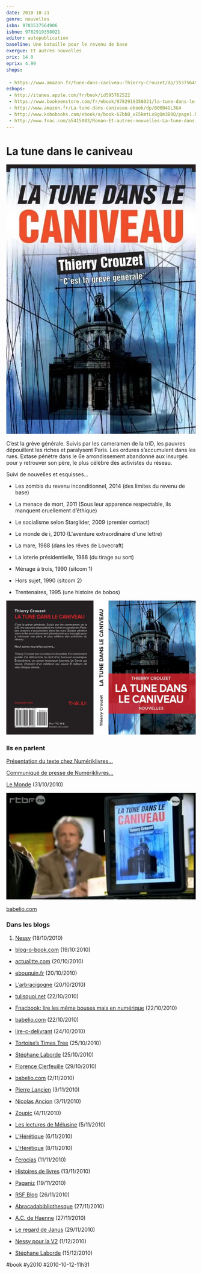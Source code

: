 ```yaml
---
date: 2010-10-21
genre: nouvelles
isbn: 9781537564906
isbne: 9782919358021
editor: autopublication
baseline: Une bataille pour le revenu de base
exergue: Et autres nouvelles
prix: 14.0
eprix: 4.99
shops:

 - https://www.amazon.fr/tune-dans-caniveau-Thierry-Crouzet/dp/1537564900/
eshops:
 - http://itunes.apple.com/fr/book/id595762522
 - https://www.bookeenstore.com/fr/ebook/9782919358021/la-tune-dans-le-caniveau-c-est-la-greve-generale-thierry-crouzet
 - http://www.amazon.fr/La-tune-dans-caniveau-ebook/dp/B00B4GL3G4
 - http://www.kobobooks.com/ebook/a/book-6ZbbB_xE5kmtLx8gQm3B0Q/page1.html
 - http://www.fnac.com/a5415083/Roman-Et-autres-nouvelles-La-tune-dans-le-caniveau-Thierry-Crouzet
---
```


# La tune dans le caniveau

![](_i/tune11.webp)

C’est la grève géné­rale. Sui­vis par les came­ra­men de la triD, les pauvres dépouillent les riches et para­lysent Paris. Les ordures s’accumulent dans les rues. Extase pénètre dans le 6e arron­dis­se­ment aban­donné aux insur­gés pour y retrou­ver son père, le plus célèbre des acti­vistes du réseau.

Suivi de nouvelles et esquisses…

* Les zombis du revenu inconditionnel, 2014 (des limites du revenu de base)

* La menace de mort, 2011 (Sous leur apparence respectable, ils manquent cruellement d’éthique)

* Le socialisme selon Starglider, 2009 (premier contact)

* Le monde de i, 2010 (L'aventure extraordinaire d'une lettre)

* La mare, 1988 (dans les rêves de Lovecraft)

* La loterie présidentielle, 1988 (du tirage au sort)

* Ménage à trois, 1990 (sitcom 1)

* Hors sujet, 1990 (sitcom 2)

* Trentenaires, 1995 (une histoire de bobos)

![tune-planche](_i/tune-planche.webp)

### Ils en parlent

[Présentation du texte chez Numériklivres...](http://numeriklivres.tumblr.com/post/1305242754/avec-la-tune-dans-le-caniveau-thierry-crouzet-a)

[Communiqué de presse de Numériklivres...](http://blog.tcrouzet.com/images_tc//2010/10/Com_Tune.pdf)

[Le Monde](http://www.blogoz.fr/2010/11/05/lexperience-inedite-de-thierry-crouzet/) (31/10/2010)

[![](_i/59554336_p1.webp)](http://www.rtbf.be/video/v_mille-feuilles?id=631341&category=viepratique)

[babelio.com](http://www.babelio.com/livres/Crouzet-La-tune-dans-le-caniveau/213810)

### Dans les blogs

1. [Nessy](http://nessy.canalblog.com/archives/2010/10/18/19365975.html) (18/10/2010)

- [blog-o-book.com](http://www.blog-o-book.com/lexperience-inedite) (19/10:2010)

- [actualitte.com](http://www.actualitte.com/actualite/22216-ebook-livre-auteur-vendre-numerique.htm) (20/10/2010)

- [ebouquin.fr](http://www.ebouquin.fr/2010/10/20/edition-experience-inedite-et-cybook-orizon-a-gagner) (20/10/2010)

- [L’arbracigogne](http://larbracigogne.blogspot.com/2010/10/libraire-electronique.html) (20/10/2010)

- [tulisquoi.net](http://www.tulisquoi.net/la-tune-dans-le-caniveau-thierry-crouzet) (22/10/2010)

- [Fnacbook: lire les même bouses mais en numérique](http://tiensquelleadresseincroyablementlonguedisdonc.over-blog.com/) (22/10/2010)

- [babelio.com](http://www.babelio.com/livres/Crouzet-La-tune-dans-le-caniveau/213810) (22/10/2010)

- [lire-c-delivrant](http://lire-c-delivrant.eklablog.fr/la-tune-dans-le-caniveau-de-thierry-crouzet-a1865465) (24/10/2010)

- [Tortoise’s Times Tree](http://tortoise.servhome.org/index.php?option=com_content&view=article&id=503:la-tune-dans-le-caniveau&catid=9:readingpatch&Itemid=24) (25/10/2010)

- [Stéphane Laborde](http://www.creationmonetaire.info/2010/10/notre-generation-doit-redefinir-la.html) (25/10/2010)

- [Flo­rence Cler­feuille](http://amotsdelies.over-blog.com/article-la-tune-dans-le-caniveau-59705635.html) (29/10/2010)

- [babelio.com](http://www.babelio.com/livres/Crouzet-La-tune-dans-le-caniveau--cest-la-greve-generale/215401) (2/11/2010)

- [Pierre Lancien](http://www.l-ecritoire.net/?p=44) (3/11/2010)

- [Nicolas Ancion](http://ancion.hautetfort.com/archive/2010/11/03/48h-avec-crouzet.html) (3/11/2010)

- [Zoupic](http://www.zoupic.com/2010/11/04/thierry-crouzet-confond-le-media-et-le-message/) (4/11/2010)

- [Les lectures de Mélusine](http://la-book-melusine.over-blog.com/article-la-tune-dans-la-caniveau-de-christian-crouzet-60362456.html) (5/11/2010)

- [L’Hérétique](http://heresie.hautetfort.com/archive/2010/11/05/caniveau-parisien-post-apocalyptique.html) (6/11/2010)

- [L’Hérétique](http://heresie.hautetfort.com/archive/2010/11/08/du-centre-au-tiers-etat.html) (8/11/2010)

- [Ferocias](http://lespeuplesdusoleil.hautetfort.com/archive/2010/11/11/thierry-crouzet-la-tune-dans-le-caniveau.html) (11/11/2010)

- [Histoires de livres](http://histoires-de-livres.over-blog.com/article-la-tune-dans-le-caniveau-thierry-crouzet-60875882.html) (13/11/2010)

- [Paganiz](http://www.paganiz.com/2010/11/tune-caniveau-crouzet/) (19/11/2010)

- [RSF Blog](http://rsfblog.canalblog.com/archives/2010/11/25/19656046.html) (26/11/2010)

- [Abracadabibliothesque](http://abracadabibliothesque.wordpress.com/2010/11/27/la-tune-dans-le-caniveau-de-thierry-crouzet/) (27/11/2010)

- [A.C. de Haenne](http://a-c-de-haenne.eklablog.com/la-tune-dans-le-caniveau-de-thierry-crouzet-a2140159) (27/11/2010)

- [Le regard de Janus](http://regarddejanus.wordpress.com/2010/11/29/livre-numerique-en-chair-et-en-os/) (29/11/2010)

- [Nessy pour la V2](http://nessy.canalblog.com/archives/2010/12/01/19759056.html) (1/12/2010)

- [Stéphane Laborde](http://www.creationmonetaire.info/2010/12/la-tune-dans-le-caniveau.html) (15/12/2010)

#book #y2010 #2010-10-12-11h31
